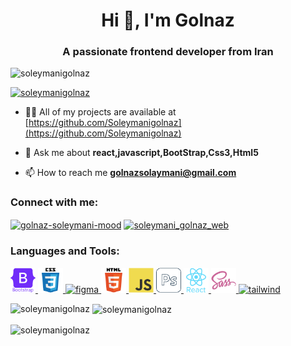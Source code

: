 <h1 align="center">Hi 👋, I'm Golnaz</h1>
<h3 align="center">A passionate frontend developer from Iran</h3>

<p align="left"> <img src="https://komarev.com/ghpvc/?username=soleymanigolnaz&label=Profile%20views&color=0e75b6&style=flat" alt="soleymanigolnaz" /> </p>

<p align="left"> <a href="https://github.com/ryo-ma/github-profile-trophy"><img src="https://github-profile-trophy.vercel.app/?username=soleymanigolnaz" alt="soleymanigolnaz" /></a> </p>

- 👨‍💻 All of my projects are available at [https://github.com/Soleymanigolnaz](https://github.com/Soleymanigolnaz)

- 💬 Ask me about **react,javascript,BootStrap,Css3,Html5**

- 📫 How to reach me **golnazsolaymani@gmail.com**

<h3 align="left">Connect with me:</h3>
<p align="left">
<a href="https://linkedin.com/in/golnaz-soleymani-mood" target="blank"><img align="center" src="https://raw.githubusercontent.com/rahuldkjain/github-profile-readme-generator/master/src/images/icons/Social/linked-in-alt.svg" alt="golnaz-soleymani-mood" height="30" width="40" /></a>
<a href="https://instagram.com/soleymani_golnaz_web" target="blank"><img align="center" src="https://raw.githubusercontent.com/rahuldkjain/github-profile-readme-generator/master/src/images/icons/Social/instagram.svg" alt="soleymani_golnaz_web" height="30" width="40" /></a>
</p>

<h3 align="left">Languages and Tools:</h3>
<p align="left"> <a href="https://getbootstrap.com" target="_blank" rel="noreferrer"> <img src="https://raw.githubusercontent.com/devicons/devicon/master/icons/bootstrap/bootstrap-plain-wordmark.svg" alt="bootstrap" width="40" height="40"/> </a> <a href="https://www.w3schools.com/css/" target="_blank" rel="noreferrer"> <img src="https://raw.githubusercontent.com/devicons/devicon/master/icons/css3/css3-original-wordmark.svg" alt="css3" width="40" height="40"/> </a> <a href="https://www.figma.com/" target="_blank" rel="noreferrer"> <img src="https://www.vectorlogo.zone/logos/figma/figma-icon.svg" alt="figma" width="40" height="40"/> </a> <a href="https://www.w3.org/html/" target="_blank" rel="noreferrer"> <img src="https://raw.githubusercontent.com/devicons/devicon/master/icons/html5/html5-original-wordmark.svg" alt="html5" width="40" height="40"/> </a> <a href="https://developer.mozilla.org/en-US/docs/Web/JavaScript" target="_blank" rel="noreferrer"> <img src="https://raw.githubusercontent.com/devicons/devicon/master/icons/javascript/javascript-original.svg" alt="javascript" width="40" height="40"/> </a> <a href="https://www.photoshop.com/en" target="_blank" rel="noreferrer"> <img src="https://raw.githubusercontent.com/devicons/devicon/master/icons/photoshop/photoshop-line.svg" alt="photoshop" width="40" height="40"/> </a> <a href="https://reactjs.org/" target="_blank" rel="noreferrer"> <img src="https://raw.githubusercontent.com/devicons/devicon/master/icons/react/react-original-wordmark.svg" alt="react" width="40" height="40"/> </a> <a href="https://sass-lang.com" target="_blank" rel="noreferrer"> <img src="https://raw.githubusercontent.com/devicons/devicon/master/icons/sass/sass-original.svg" alt="sass" width="40" height="40"/> </a> <a href="https://tailwindcss.com/" target="_blank" rel="noreferrer"> <img src="https://www.vectorlogo.zone/logos/tailwindcss/tailwindcss-icon.svg" alt="tailwind" width="40" height="40"/> </a> </p>

<p><img align="left" src="https://github-readme-stats.vercel.app/api/top-langs?username=soleymanigolnaz&show_icons=true&locale=en&layout=compact" alt="soleymanigolnaz" /></p>

<p>&nbsp;<img align="center" src="https://github-readme-stats.vercel.app/api?username=soleymanigolnaz&show_icons=true&locale=en" alt="soleymanigolnaz" /></p>

<p><img align="center" src="https://github-readme-streak-stats.herokuapp.com/?user=soleymanigolnaz&" alt="soleymanigolnaz" /></p>



